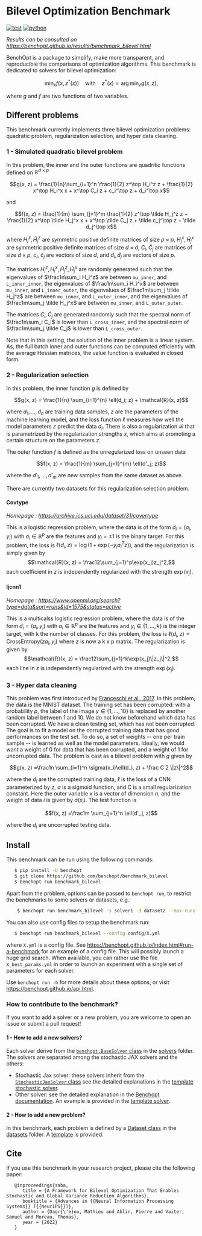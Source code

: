 Bilevel Optimization Benchmark
===============================
[![test](https://github.com/benchopt/benchmark_bilevel/workflows/Tests/badge.svg)](https://github.com/benchopt/benchmark_bilevel/actions)
[![python](https://img.shields.io/badge/python-3.6%2B-blue)](https://www.python.org/downloads/release/python-360/)

*Results can be consulted on https://benchopt.github.io/results/benchmark_bilevel.html*

BenchOpt is a package to simplify, make more transparent, and
reproducible the comparisons of optimization algorithms.
This benchmark is dedicated to solvers for bilevel optimization:

$$
\min_{x} f(x, z^*(x)) \quad \text{with} \quad z^*(x) = \arg\min_z g(x, z),
$$

where $g$ and $f$ are two functions of two variables.

Different problems
------------------

This benchmark currently implements three bilevel optimization problems: quadratic problem, regularization selection, and hyper data cleaning.

### 1 - Simulated quadratic bilevel problem


In this problem, the inner and the outer functions are quadritic functions defined on $\mathbb{R}^{d\times p}$

$$g(x, z) = \frac{1}{n}\sum_{i=1}^n \frac{1}{2} z^\top H_i^z z + \frac{1}{2} x^\top H_i^x x + x^\top C_i z + c_i^\top z + d_i^\top x$$

and

$$f(x, z) = \frac{1}{m} \sum_{j=1}^m \frac{1}{2} z^\top \tilde H_j^z z + \frac{1}{2} x^\top \tilde H_j^x x + x^\top \tilde C_j z + \tilde c_j^\top z + \tilde d_j^\top x$$

where $H_i^z, \tilde H_j^z$ are symmetric positive definite matrices of size $p\times p$, $H_j^x, \tilde H_j^x$ are symmetric positive definite matrices of size $d\times d$, $C_i, \tilde C_j$ are matrices of size $d\times p$, $c_i$, $\tilde c_j$ are vectors of size $d$, and $d_i, \tilde d_j$ are vectors of size $p$.

The matrices $H_i^z, H_i^x, \tilde H_j^z, \tilde H_j^x$ are randomly generated such that the eigenvalues of $\frac1n\sum_i H_i^z$ are between ``mu_inner``, and ``L_inner_inner``, the eigenvalues of $\frac1n\sum_i H_i^x$ are between ``mu_inner``, and ``L_inner_outer``, the eigenvalues of $\frac1m\sum_j \tilde H_j^z$ are between ``mu_inner``, and ``L_outer_inner``, and the eigenvalues of $\frac1m\sum_j \tilde H_j^x$ are between ``mu_inner``, and ``L_outer_outer``.

The matrices $C_i, \tilde C_j$ are generated randomly such that the spectral norm of $\frac1n\sum_i C_i$ is lower than ``L_cross_inner``, and the spectral norm of $\frac1m\sum_j \tilde C_j$ is lower than ``L_cross_outer``.

Note that in this setting, the solution of the inner problem is a linear system.
As, the full batch inner and outer functions can be computed efficiently with the average Hessian matrices, the value function is evaluated in closed form. 


### 2 - Regularization selection

In this problem, the inner function $g$ is defined by 


$$g(x, z) = \frac{1}{n} \sum_{i=1}^{n} \ell(d_i; z) + \mathcal{R}(x, z)$$

where $d_1, \dots, d_n$ are training data samples, $z$ are the parameters of the machine learning model, and the loss function $\ell$ measures how well the model parameters $z$ predict the data $d_i$.
There is also a regularization $\mathcal{R}$ that is parametrized by the regularization strengths $x$, which aims at promoting a certain structure on the parameters $z$.

The outer function $f$ is defined as the unregularized loss on unseen data 

$$f(x, z) = \frac{1}{m} \sum_{j=1}^{m} \ell(d'_j; z)$$

where the $d'_1, \dots, d'_m$ are new samples from the same dataset as above.

There are currently two datasets for this regularization selection problem.

#### Covtype

*Homepage : https://archive.ics.uci.edu/dataset/31/covertype*

This is a logistic regression problem, where the data is of the form $d_i = (a_i, y_i)$ with  $a_i\in\mathbb{R}^p$ are the features and $y_i=\pm1$ is the binary target.
For this problem, the loss is $\ell(d_i, z) = \log(1+\exp(-y_i a_i^T z))$, and the regularization is simply given by
$$\mathcal{R}(x, z) = \frac12\sum_{j=1}^p\exp(x_j)z_j^2,$$
each coefficient in $z$ is independently regularized with the strength $\exp(x_j)$.

#### Ijcnn1

*Homepage : https://www.openml.org/search?type=data&sort=runs&id=1575&status=active*

This is a multicalss logistic regression problem, where the data is of the form $d_i = (a_i, y_i)$ with  $a_i\in\mathbb{R}^p$ are the features and $y_i\in \{1,\dots, k\}$ is the integer target, with k the number of classes.
For this problem, the loss is $\ell(d_i, z) = \text{CrossEntropy}(za_i, y_i)$ where $z$ is now a k x p matrix. The regularization is given by 
$$\mathcal{R}(x, z) = \frac12\sum_{j=1}^k\exp(x_j)\|z_j\|^2,$$
each line in $z$ is independently regularized with the strength $\exp(x_j)$.


### 3 - Hyper data cleaning

This problem was first introduced by [Franceschi et al., 2017](https://arxiv.org/abs/1703.01785).
In this problem, the data is the MNIST dataset.
The training set has been corrupted: with a probability $p$, the label of the image $`y\in\{1,\dots,10\}`$ is replaced by another random label between 1 and 10.
We do not know beforehand which data has been corrupted.
We have a clean testing set, which has not been corrupted.
The goal is to fit a model on the corrupted training data that has good performances on the test set.
To do so, a set of weights -- one per train sample -- is learned as well as the model parameters.
Ideally, we would want a weight of 0 for data that has been corrupted, and a weight of 1 for uncorrupted data.
The problem is cast as a bilevel problem with $g$ given by 

$$g(x, z) =\frac1n \sum_{i=1}^n \sigma(x_i)\ell(d_i, z) + \frac C 2 \|z\|^2$$

where the $d_i$ are the corrupted training data, $\ell$ is the loss of a CNN parameterized by $z$, $\sigma$ is a sigmoid function, and C is a small regularization constant.
Here the outer variable $x$ is a vector of dimension $n$, and the weight of data $i$ is given by $\sigma(x_i)$.
The test function is

$$f(x, z) =\frac1m \sum_{j=1}^n \ell(d'_j, z)$$

where the $d_j$ are uncorrupted testing data.

Install
--------

This benchmark can be run using the following commands:

```bash
   $ pip install -U benchopt
   $ git clone https://github.com/benchopt/benchmark_bilevel
   $ benchopt run benchmark_bilevel
```

Apart from the problem, options can be passed to ``benchopt run``, to restrict the benchmarks to some solvers or datasets, e.g.:

```bash
	$ benchopt run benchmark_bilevel -s solver1 -d dataset2 --max-runs 10 --n-repetitions 10
````

You can also use config files to setup the benchmark run:

```bash
   $ benchopt run benchmark_bilevel --config config/X.yml
```

where ``X.yml`` is a config file. See https://benchopt.github.io/index.html#run-a-benchmark for an example of a config file. This will possibly launch a huge grid search. When available, you can rather use the file ``X_best_params.yml`` in order to launch an experiment with a single set of parameters for each solver.

Use ``benchopt run -h`` for more details about these options, or visit https://benchopt.github.io/api.html.

### How to contribute to the benchmark?

If you want to add a solver or a new problem, you are welcome to open an issue or submit a pull request!  

#### 1 - How to add a new solvers?

Each solver derive from the [`benchopt.BaseSolver` class](https://benchopt.github.io/user_guide/generated/benchopt.BaseSolver.html) in the [solvers](solvers) folder. The solvers are separated among the stochastic JAX solvers and the others:
* Stochastic Jax solver: these solvers inherit from the [`StochasticJaxSolver` class](benchmark_utils/stochastic_jax_solver.py) see the detailed explanations in the [template stochastic solver](solvers/template_stochastic_solver.py).
* Other solver: see the detailed explanation in the [Benchopt documentation](https://benchopt.github.io/tutorials/add_solver.html). An example is provided in the [template solver](solvers/template_solver.py).

#### 2 - How to add a new problem?

In this benchmark, each problem is defined by a [Dataset class](https://benchopt.github.io/user_guide/generated/benchopt.BaseDataset.html) in the [datasets](datasets) folder. A [template](datasets/template_dataset.py) is provided.

Cite
----

If you use this benchmark in your research project, please cite the following paper:

```
   @inproceedings{saba,
      title = {A Framework for Bilevel Optimization That Enables Stochastic and Global Variance Reduction Algorithms},
      booktitle = {Advances in {{Neural Information Processing Systems}} ({{NeurIPS}})},
      author = {Dagr{\'e}ou, Mathieu and Ablin, Pierre and Vaiter, Samuel and Moreau, Thomas},
      year = {2022}
   }
```
